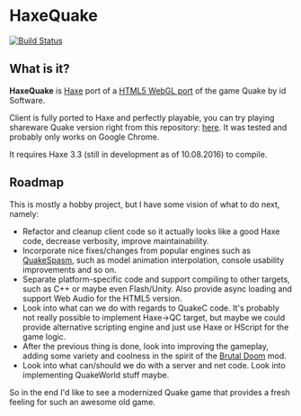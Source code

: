 # HaxeQuake

[![Build Status](https://travis-ci.org/nadako/HaxeQuake.svg?branch=gh-pages)](https://travis-ci.org/nadako/HaxeQuake)

## What is it?

**HaxeQuake** is [Haxe](http://haxe.org/) port of a [HTML5 WebGL port](https://github.com/SiPlus/WebQuake) of the game Quake by id Software.

Client is fully ported to Haxe and perfectly playable, you can try playing shareware Quake version right from this repository: [here](http://nadako.github.io/HaxeQuake/Client/WebQuake.htm). It was tested and probably only works on Google Chrome.

It requires Haxe 3.3 (still in development as of 10.08.2016) to compile.

## Roadmap

This is mostly a hobby project, but I have some vision of what to do next, namely:

 * Refactor and cleanup client code so it actually looks like a good Haxe code, decrease verbosity, improve maintainability.
 * Incorporate nice fixes/changes from popular engines such as [QuakeSpasm](http://quakespasm.sourceforge.net), such as model animation interpolation, console usability improvements and so on.
 * Separate platform-specific code and support compiling to other targets, such as C++ or maybe even Flash/Unity. Also provide async loading and support Web Audio for the HTML5 version.
 * Look into what can we do with regards to QuakeC code. It's probably not really possible to implement Haxe->QC target, but maybe we could provide alternative scripting engine and just use Haxe or HScript for the game logic.
 * After the previous thing is done, look into improving the gameplay, adding some variety and coolness in the spirit of the [Brutal Doom](http://www.moddb.com/mods/brutal-doom) mod.
 * Look into what can/should we do with a server and net code. Look into implementing QuakeWorld stuff maybe.

So in the end I'd like to see a modernized Quake game that provides a fresh feeling for such an awesome old game.
